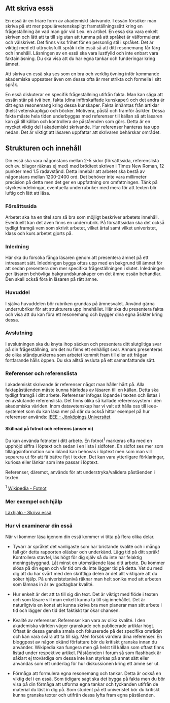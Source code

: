 ## Att skriva essä
En essä är en friare form av akademiskt skrivande. I essän försöker man skriva på ett mer populärvetenskapligt framställningssätt kring en frågeställning än vad man gör vid t.ex. en artikel.
En essä ska vara enkelt skriven och lätt att ta till sig utan att tumma på att språket är välformulerat och välskrivet. Det finns viss frihet för en personlig stil i språket. Det är viktigt med ett uttrycksfullt språk i din essä så att ditt resonemang får färg och innehåll. Läsningen av en essä ska vara lustfylld och inte enbart vara faktainläsning. Du ska visa att du har egna tankar och funderingar kring ämnet.

Att skriva en essä ska ses som en bra och verklig övning inför kommande akademiska uppsatser även om dessa ofta är mer strikta och formella i sitt språk.

En essä diskuterar en specifik frågeställning utifrån fakta. Man kan säga att essän står på två ben, fakta (dina införskaffade kunskaper) och det andra är ditt egna resonemang kring dessa kunskaper. Fakta inhämtas från artiklar (helst vetenskapliga) och böcker. Motivera, påstå och framför åsikter. Dessa fakta måste hela tiden underbyggas med referenser till källan så att läsaren kan gå till källan och kontrollera de påståenden som görs. Detta är en mycket viktig del i akademiskt skrivande. Hur referenser hanteras tas upp nedan. Det är viktigt att läsaren uppfattar att skrivaren behärskar området.


## Strukturen och innehåll
Din essä ska vara någonstans mellan 2-5 sidor (försättssida, referenslista och ev. bilagor räknas ej med) med brödtext skriven i Times New Roman, 12 punkter med 1.5 radavstånd. Detta innebär att arbetet ska bestå av någonstans mellan 1200-2400 ord. Det behöver inte vara millimeter precision på detta men det ger en uppfattning om omfattningen. Tänk på styckesindelningar, eventuella underrubriker med mera för att texten blir luftig och lätt att läsa.

### Försättssida
Arbetet ska ha en titel som så bra som möjligt beskriver arbetets innehåll. Eventuellt kan det även finns en underrubrik. På försättssidan ska det också tydligt framgå vem som skrivit arbetet, vilket årtal samt vilket univeristet, klass och kurs arbetet gjorts på.

### Inledning
Här ska du försöka fånga läsaren genom att presentera ämnet på ett intressant sätt. Inledningen byggs oftas upp med en bakgrund till ämnet för att sedan presentera den mer specifika frågeställningen i slutet. Inledningen ger läsaren behövliga bakgrundskunskaper om det ämne essän behandlar. Den skall också föra in läsaren på rätt ämne.

### Huvuddel
I själva huvuddelen bör rubriken grundas på ämnesvalet. Använd gärna underrubriker för att strukturera upp innehållet. Här ska du presentera fakta och visa att du kan föra ett resonemang och bygger dina egna åsikter kring dessa.

### Avslutning
I avslutningen ska du knyta ihop säcken och presentera ditt slutgiltiga svar på din frågeställning, om det nu finns ett enhälligt svar. Annars presenteras de olika ståndpunkterna som arbetet kommit fram till eller att frågan fortfarande hålls öppen. Du ska alltså avsluta på ett samanfattande sätt.

### Referenser och referenslista
I akademiskt skrivande är referenser något man håller hårt på. Alla faktapåståenden måste kunna härledas av läsaren till en källan. Detta ska tydligt framgå i ditt arbete. Referenser infogas löpande i texten och listas i en avslutande referenslista.
Det finns olika så kallade referenssystem i den akademiska världen. Inom datavetenskap har vi valt att hålla oss till ieee-systemet som du kan läsa mer på där du också hittar exempel på hur referenser används: [IEEE - Jönköpings Universitet](http://ju.se/bibliotek/sok---skrivhjalp/litteraturreferenser---sa-skriver-du/ieee-systemet.html)

#### Skillnad på fotnot och referens (anser vi)
Du kan använda fotnoter i ditt arbete. En fotnot<sup>1</sup> markeras ofta med en upphöjd siffra i löptext och sedan i en lista i sidfoten. En sidfot ses mer som tilläggsinformation som ibland kan behövas i löptext men som man vill separera ut för att få bättre flyt i texten. Det kan vara ytterligare förklaringar, kuriosa eller länkar som inte passar i löptext.

Referenser, däremot, används för att understryka/validera påståenden i texten.

<sup>1</sup> [Wikipedia - Fotnot](https://sv.wikipedia.org/wiki/Fotnot)

### Mer exempel och hjälp

[Läxhjälp - Skriva essä](http://xn--lxhjlp-buad.nu/guider/svensktexter/skriva-essa/)


### Hur vi examinerar din essä
När vi kommer läsa igenom din essä kommer vi titta på flera olika delar.

* Tyvärr är språket det vanligaste som har bristande kvalité och i många fall gör detta rapporten oläsbar och underkänd. Lägg tid på ditt språk! Kontrollera stavfel, läs högt för dig själv så du inte har felaktig meningsbyggnad. Låt minst en utomstående läsa ditt arbete. Du kommer slösa på din egen och vår tid om du inte lägger tid på detta. Vet du med dig att du har svårt med den skriftliga delen är det allt viktigare att du söker hjälp. På univeristetsnivå räknar man helt sonika med att arbeten som lämnas in är av godtagbar kvalité.

* Hur enkelt är det att ta till sig din text. Det är viktigt med flöde i texten och som läsare vill man enkelt kunna ta till sig innehållet. Det är naturligtvis en konst att kunna skriva bra men planerar man sitt arbete i tid och lägger den tid det faktiskt tar ökar chansen.

* Kvalité av referenser. Referenser kan vara av olika kvalité. I den akademiska världen väger granskade och publicerade artiklar högt. Oftast är dessa ganska smala och fokuserade på det specifika området och kan vara svåra att ta till sig. Men försök värdera dina referenser. En bloggpost av någon okänd författare bör du kritiskt granska innan du använder. Wikipedia kan fungera men gå helst till källan som oftast finns listad under respektive artikel. Påståenden i forum så som flashback är såklart ej trovärdiga om dessa inte kan styrkas på annat sätt eller användas som ett underlag för hur diskussionen kring ett ämne ser ut.

* Förmåga att formulera egna resonemang och tankar. Detta är också en viktig del i en essä. Som tidigare sagt ska det bygga på fakta men du bör visa på din förmåga att utforma egna tankar och tyckanden utifrån de material du läst in dig på. Som student på ett univeristet bör du kritiskt kunna granska texter och utifrån dessa lyfta fram egna påståenden.
